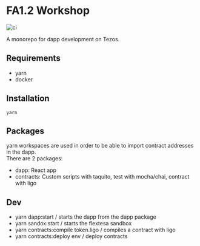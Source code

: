 # FA1.2 Workshop

![ci](https://github.com/catsoap/fa1.2-workshop/workflows/ci/badge.svg)

A monorepo for dapp development on Tezos.

## Requirements

- yarn
- docker

## Installation

`yarn`

## Packages

yarn workspaces are used in order to be able to import contract addresses in the dapp.  
There are 2 packages:

- dapp: React app
- contracts: Custom scripts with taquito, test with mocha/chai, contract with ligo

## Dev

- yarn dapp:start / starts the dapp from the dapp package
- yarn sandox:start / starts the flextesa sandbox
- yarn contracts:compile token.ligo / compiles a contract with ligo
- yarn contracts:deploy env / deploy contracts
